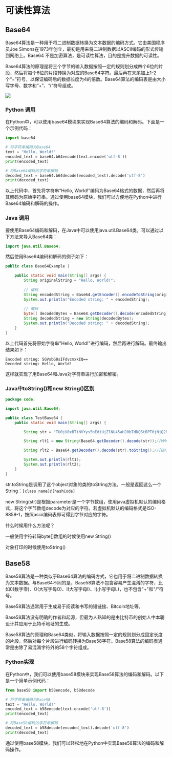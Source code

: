 # 可读性算法

<!-- toc -->

## Base64

Base64算法是一种用于将二进制数据转换为文本数据的编码方式。它由美国程序员Joe Simons在1973年创立，最初是用来将二进制数据以ASCII编码的形式传输到网络上。Base64 不是加密算法，是可读性算法，目的是提升数据的可读性。

Base64算法的原理是将三个字节的输入数据按照一定的规则划分成四个6位的片段，然后将每个6位的片段转换为对应的Base64字符。最后再在末尾加上1-2个“=”符号，以保证编码后的数据长度为4的倍数。Base64算法的编码表是由大小写字母、数字和“+”、“/”符号组成。

![](https://cdn.jsdelivr.net/gh/Rosefinch-Midsummer/MyImagesHost04/img/20240911185148.png)


### Python 调用

在Python中，可以使用base64模块来实现Base64算法的编码和解码。下面是一个示例代码：

```python
import base64

# 将字符串编码为Base64
text = "Hello, World!"
encoded_text = base64.b64encode(text.encode('utf-8'))
print(encoded_text)

# 将Base64编码的字符串解码
decoded_text = base64.b64decode(encoded_text).decode('utf-8')
print(decoded_text)
```

以上代码中，首先将字符串“Hello, World!”编码为Base64格式的数据，然后再将其解码为原始字符串。通过使用base64模块，我们可以方便地在Python中进行Base64编码和解码的操作。

### Java 调用

要使用Base64编码和解码，在Java中可以使用java.util.Base64类。可以通过以下方法来导入Base64类：

```java
import java.util.Base64;
```

然后使用Base64编码和解码的例子如下：

```java
public class Base64Example {

    public static void main(String[] args) {
        String originalString = "Hello, World!";
        
        // 编码
        String encodedString = Base64.getEncoder().encodeToString(originalString.getBytes());
        System.out.println("Encoded string: " + encodedString);
        
        // 解码
        byte[] decodedBytes = Base64.getDecoder().decode(encodedString);
        String decodedString = new String(decodedBytes);
        System.out.println("Decoded string: " + decodedString);
    }
}
```

以上代码首先将原始字符串"Hello, World!"进行编码，然后再进行解码。最终输出结果如下：

```
Encoded string: SGVsbG8sIFdvcmxkIQ==
Decoded string: Hello, World!
```

这样就实现了用Base64和Java对字符串进行加密和解密。

### Java中toString()和new String()区别

```java
package code;

import java.util.Base64;

public class TestBase64 {
    public static void main(String[] args) {

        String str = "TU0jV0xBTiNVYys5bEdiUjZlNU45aHJ0bTdDQStBPT0jNjQ2NDY1Njk4IzM5OTkwMDAwMzAwMA==";

        String rlt1 = new String(Base64.getDecoder().decode(str));//MM#WLAN#Uc+9lGbR6e5N9hrtm7CA+A==#646465698#399900003000

        String rlt2 = Base64.getDecoder().decode(str).toString();//[B@1540e19d

        System.out.println(rlt1);
        System.out.println(rlt2);
    }
}
```

str.toString是调用了这个object对象的类的toString方法。一般是返回这么一个String：`[class name]@[hashCode]`

new String(str)是根据parameter是一个字节数组，使用java虚拟机默认的编码格式，将这个字节数组decode为对应的字符。若虚拟机默认的编码格式是ISO-8859-1，按照ascii编码表即可得到字节对应的字符。

什么时候用什么方法呢？

一般使用字符转码byte[]数组的时候使用new String()

对象打印的时候使用toString()

## Base58

Base58算法是一种类似于Base64算法的编码方式，它也用于将二进制数据转换为文本数据。与Base64不同的是，Base58算法不包含容易产生混淆的字符，比如0(数字零)、O(大写字母O)、I(大写字母I)、l(小写字母L)，也不包含"+"和"/"符号。

Base58算法通常用于生成易于阅读和书写的短链接、Bitcoin地址等。

Base58算法没有明确的作者和起源，但最为人熟知的是由比特币的创始人中本聪设计并应用于比特币地址的生成。

Base58算法的原理和Base64类似，将输入数据按照一定的规则划分成固定长度的片段，然后对每个片段进行编码转换为Base58字符。Base58算法的编码表通常是由除了易混淆字符外的58个字符组成。

### Python实现

在Python中，我们可以使用base58模块来实现Base58算法的编码和解码。以下是一个简单示例代码：

```python
from base58 import b58encode, b58decode

# 将字符串编码为Base58
text = "Hello, World!"
encoded_text = b58encode(text.encode('utf-8'))
print(encoded_text)

# 将Base58编码的字符串解码
decoded_text = b58decode(encoded_text).decode('utf-8')
print(decoded_text)
```

通过使用base58模块，我们可以轻松地在Python中实现Base58算法的编码和解码操作。





